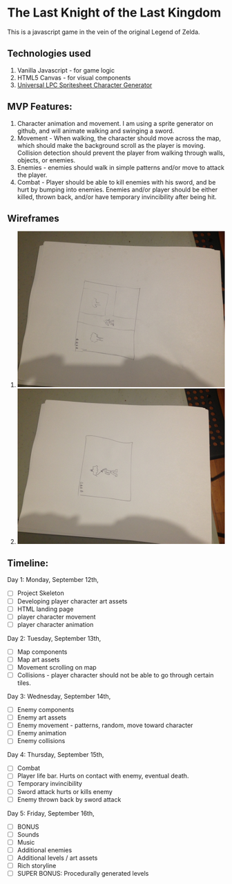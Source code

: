 # The Last Knight of the Last Kingdom

This is a javascript game in the vein of the original Legend of Zelda.

## Technologies used

1. Vanilla Javascript - for game logic
2. HTML5 Canvas - for visual components
3. [Universal LPC Spritesheet Character Generator](http://gaurav.munjal.us/Universal-LPC-Spritesheet-Character-Generator/)

## MVP Features:

1) Character animation and movement. I am using a sprite generator on github, and will
animate walking and swinging a sword.
2) Movement - When walking, the character should move across the map, which should
make the background scroll as the player is moving. Collision detection should prevent
the player from walking through walls, objects, or enemies.
3) Enemies - enemies should walk in simple patterns and/or move to attack the player.
4) Combat - Player should be able to kill enemies with his sword, and be hurt by bumping
into enemies. Enemies and/or player should be either killed, thrown back, and/or have
temporary invincibility after being hit.

## Wireframes

1. ![Basic overhead look](./docs/IMG_0285.JPG)
2. ![Basic combat look](./docs/IMG_0286.JPG)


## Timeline:

Day 1: Monday, September 12th,
  -[ ] Project Skeleton
  -[ ] Developing player character art assets
  -[ ] HTML landing page
  -[ ] player character movement
  -[ ] player character animation

Day 2: Tuesday, September 13th,
  -[ ] Map components
  -[ ] Map art assets
  -[ ] Movement scrolling on map
  -[ ] Collisions - player character should not be able to go through certain tiles.

Day 3: Wednesday, September 14th,
  -[ ] Enemy components
  -[ ] Enemy art assets
  -[ ] Enemy movement - patterns, random, move toward character
  -[ ] Enemy animation
  -[ ] Enemy collisions

Day 4: Thursday, September 15th,
  -[ ] Combat
  -[ ] Player life bar. Hurts on contact with enemy, eventual death.
  -[ ] Temporary invincibility
  -[ ] Sword attack hurts or kills enemy
  -[ ] Enemy thrown back by sword attack

Day 5: Friday, September 16th,
  -[ ] BONUS
  -[ ] Sounds
  -[ ] Music
  -[ ] Additional enemies
  -[ ] Additional levels / art assets
  -[ ] Rich storyline
  -[ ] SUPER BONUS: Procedurally generated levels
